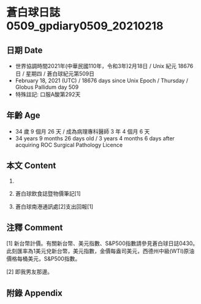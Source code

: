 [_metadata_:encoding]: - "utf-8"
[_metadata_:language]: - "zh-Hant-TW"
[_metadata_:fileformat]: - "markdown"
[_metadata_:MIME_type]: - "text/plain"
[_metadata_:markdown_version]: - "commonmark version 0.29"
[_metadata_:markdown_spec]: - "https://spec.commonmark.org/0.29/"

# 蒼白球日誌0509_gpdiary0509_20210218 #

## 日期 Date ##

* 世界協調時間2021年(中華民國110年，令和3年)2月18日 / Unix 紀元 18676 日 / 星期四 / 蒼白球紀元第509日
* February 18, 2021 (UTC) / 18676 days since Unix Epoch / Thursday / Globus Pallidum day 509
* 特殊註記: 口服A酸第292天

## 年齡 Age ##

* 34 歲 9 個月 26 天 / 成為病理專科醫師 3 年 4 個月 6 天
* 34 years 9 months 26 days old / 3 years 4 months 6 days after acquiring ROC Surgical Pathology Licence

## 本文 Content ##

1. 

    
2. 蒼白球飲食誌暨物價筆記[1]

    
3. 蒼白球南港通訊處[2]支出回報[1]

    

## 注釋 Comment ##

[1] 新台幣計價。有關新台幣、美元指數、S&P500指數請參見蒼白球日誌0430。此刻匯率為1美元兌新台幣，美元指數，金價每盎司美元，西德州中級(WTI)原油價格每桶美元，S&P500指數。


[2] 即我男友那邊。



## 附錄 Appendix ##

